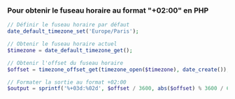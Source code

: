 

### Pour obtenir le fuseau horaire au format "+02:00" en PHP
```php
// Définir le fuseau horaire par défaut
date_default_timezone_set('Europe/Paris');

// Obtenir le fuseau horaire actuel
$timezone = date_default_timezone_get();

// Obtenir l'offset du fuseau horaire
$offset = timezone_offset_get(timezone_open($timezone), date_create());

// Formater la sortie au format +02:00
$output = sprintf('%+03d:%02d', $offset / 3600, abs($offset) % 3600 / 60);
```